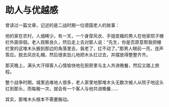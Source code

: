# 助人与优越感

曾读过一篇文章，记述的是二战时期一位德国老人的故事： 

他的家在农村，人烟稀少。有一天，一个身穿风衣、手提皮箱的男人在他家院子栅栏外面徘徊。老人观察良久，然后走上去对那人说：“先生，你是否原意帮我把栅栏里的这堆木头搬到那边的角落里去，我老了，扛不动了。”那男人眼前一亮，连声答应。脱去风衣礼帽，然后很卖劲儿地把木头扛过去，并摆放得整整齐齐。 

那天晚上，满头大汗得客人心情愉快地在厨房里与主人共进晚餐，然后又踏上旅程。 

整个战争时期，城里逃难地人很多，老人家里地那堆木头无数次被人从院子地这头扛到那头，而每搬一次，就会有一个客人与他共进晚餐…… 

其实，那堆木头根本不需要搬动。
 